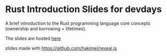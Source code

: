 # Rust Introduction Slides for devdays

A brief introduction to the Rust programming language core concepts (ownership and borrowing + lifetimes).

The slides are hosted [here](https://picojr.github.io/rust-slides-devdays/)

slides made with https://github.com/hakimel/reveal.js
